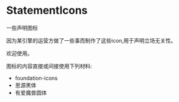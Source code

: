 # StatementIcons
一些声明图标

因为某引擎的运营方做了一些事而制作了这些icon,用于声明立场无关性。

欢迎使用。

图标的内容直接或间接使用下列材料:
+ foundation-icons
+ 思源黑体
+ 有爱魔兽圆体
